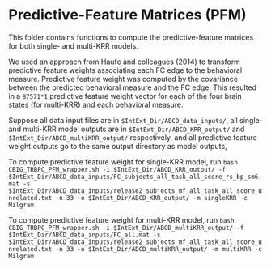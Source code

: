# Predictive-Feature Matrices (PFM)

This folder contains functions to compute the predictive-feature matrices for both single- and multi-KRR models. 

We used an approach from Haufe and colleagues (2014) to transform predictive feature weights associating each FC edge to the behavioral measure. Predictive feature weight was computed by the covariance between the predicted behavioral measure and the FC edge. This resulted in a `87571*1` predictive feature weight vector for each of the four brain states (for multi-KRR) and each behavioral measure. 

Suppose all data input files are in `$IntExt_Dir/ABCD_data_inputs/`, all single- and multi-KRR model outputs are in `$IntExt_Dir/ABCD_KRR_output/` and `$IntExt_Dir/ABCD_multiKRR_output/` respectively, and all predictive feature weight outputs go to the same output directory as model outputs,

To compute predictive feature weight for single-KRR model, run `bash CBIG_TRBPC_PFM_wrapper.sh -i $IntExt_Dir/ABCD_KRR_output/ -f $IntExt_Dir/ABCD_data_inputs/FC_subjects_all_task_all_score_rs_bp_sm6.mat -s $IntExt_Dir/ABCD_data_inputs/release2_subjects_mf_all_task_all_score_unrelated.txt -n 33 -o $IntExt_Dir/ABCD_KRR_output/ -m singleKRR -c Milgram`

To compute predictive feature weight for multi-KRR model, run `bash CBIG_TRBPC_PFM_wrapper.sh -i $IntExt_Dir/ABCD_multiKRR_output/ -f $IntExt_Dir/ABCD_data_inputs/FC_all.mat -s $IntExt_Dir/ABCD_data_inputs/release2_subjects_mf_all_task_all_score_unrelated.txt -n 33 -o $IntExt_Dir/ABCD_multiKRR_output/ -m multiKRR -c Milgram`
